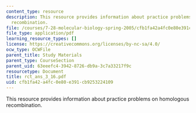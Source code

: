 ```yaml
---
content_type: resource
description: This resource provides information about practice problems on homologous
  recombination.
file: /courses/7-28-molecular-biology-spring-2005/cfb1fa42a4fc0e80e391cb9253224109_rct_ans_3_16.pdf
file_type: application/pdf
learning_resource_types: []
license: https://creativecommons.org/licenses/by-nc-sa/4.0/
ocw_type: OCWFile
parent_title: Study Materials
parent_type: CourseSection
parent_uid: 63eeefc4-3942-8726-db9a-3c7a33217f9c
resourcetype: Document
title: rct_ans_3_16.pdf
uid: cfb1fa42-a4fc-0e80-e391-cb9253224109
---
```

This resource provides information about practice problems on homologous recombination.